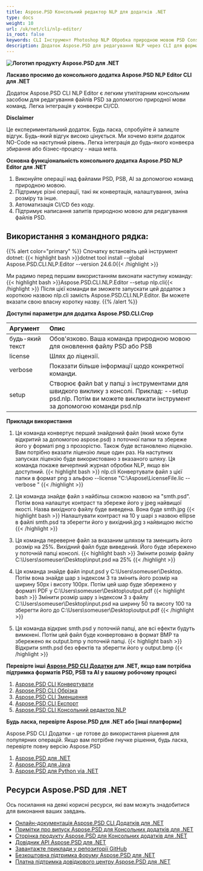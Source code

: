 ```yaml
---
title: Aspose.PSD Консольний редактор NLP для додатків .NET
type: docs
weight: 10
url: /uk/net/cli/nlp-editor/
is_root: false
keywords: CLI Інструмент Photoshop NLP Обробка природною мовою PSD Console C# Бібліотека PSD API
description: Додаток Aspose.PSD для редагування NLP через CLI для форматів файлів PSD, PSB та AI. Автоматизація CI/CD без коду. Підтримує обробку природною мовою для редагування файлів PSD. Просто напишіть свій запит природною мовою, щоб виконати різні операції, такі як конвертація, налаштування, зміна розміру та інше. Це не потрібно Adobe Photoshop або Adobe Illustrator, щоб були встановлені, і його можна запускати з консолі без додаткового коду.
---
```


**![Логотип продукту Aspose.PSD для .NET](home_1.png)**

**Ласкаво просимо до консольного додатка Aspose.PSD NLP Editor CLI для .NET**

Додаток Aspose.PSD CLI NLP Editor є легким утилітарним консольним засобом для редагування файлів PSD за допомогою природної мови команд. Легка інтеграція у конвеєри CI/CD.

**Disclaimer**

Це експериментальний додаток. Будь ласка, спробуйте й залиште відгук. Будь-який відгук високо цінується. Ми хочемо взяти додаток NO-Code на наступний рівень. Легка інтеграція до будь-якого конвеєра збирання або бізнес-процесу - наша мета.

**Основна функціональність консольного додатка Aspose.PSD NLP Editor для .NET**

1. Виконуйте операції над файлами PSD, PSB, AI за допомогою команд природною мовою.
2. Підтримує різні операції, такі як конвертація, налаштування, зміна розміру та інше.
3. Автоматизація CI/CD без коду.
4. Підтримує написання запитів природною мовою для редагування файлів PSD.

## **Використання з командного рядка:**

{{% alert color="primary" %}}
Спочатку встановіть цей інструмент dotnet:
{{< highlight bash >}}dotnet tool install --global Aspose.PSD.CLI.NLP.Editor --version 24.6.0{{< /highlight >}}

Ми радимо перед першим використанням виконати наступну команду:
{{< highlight bash >}}Aspose.PSD.CLI.NLP.Editor --setup nlp.cli{{< /highlight >}}
Після цієї команди ви зможете запускати цей додаток з короткою назвою nlp.cli замість Aspose.PSD.CLI.NLP.Editor. Ви можете вказати свою власну коротку назву.
{{% /alert %}}

**Доступні параметри для додатка Aspose.PSD.CLI.Crop**

| **Аргумент** | **Опис**                         |
|:-------------|:----------------------------------------|
| будь-який текст    | Обов'язково. Ваша команда природною мовою для оновлення файлу PSD або PSB      |
| license      | Шлях до ліцензії.                    |
| verbose      | Показати більше інформації щодо конкретної команди. |
| setup        | Створює файл bat у папці з інструментами для швидкого виклику з консолі. Приклад: --setup psd.nlp. Потім ви можете викликати інструмент за допомогою команди psd.nlp | 

**Приклади використання**

1. Ця команда конвертує перший знайдений файл (який може бути відкритий за допомогою aspose.psd) з поточної папки та збереже його у форматі png з прозорістю. Також буде встановлено ліцензію. Вам потрібно вказати ліцензію лише один раз. На наступних запусках ліцензію буде використовано з вказаного шляху. Ця команда покаже вичерпний журнал обробки NLP, якщо він доступний.
{{< highlight bash >}}
  nlp.cli Конвертувати файл з цієї папки в формат png з альфою --license "C:\Aspose\LicenseFile.lic --verbose "
{{< /highlight >}}

2. Ця команда знайде файл з найбільш схожою назвою на "smth.psd". Потім вона налаштує контраст та збереже його у jpeg найвищої якості. Назва вихідного файлу буде виведена. Вона буде smth.jpg
{{< highlight bash >}}
Налаштувати контраст на 10 у шарі з назвою ellipse в файлі smth.psd та зберегти його у вихідний.jpg з найвищою якістю
{{< /highlight >}}

3. Ця команда переверне файл за вказаним шляхом та зменшить його розмір на 25%. Вихідний файл буде виведений. Його буде збережено у поточній папці консолі.
{{< highlight bash >}}
Змінити розмір файлу C:\Users\someuser\Desktop\input.psd на 25%
{{< /highlight >}}

4. Ця команда знайде файл input.psd у C:\Users\someuser\Desktop\. Потім вона знайде шар з індексом 3 та змінить його розмір на ширину 50px і висоту 100px. Потім цей шар буде збережено у форматі PDF у C:\Users\someuser\Desktop\output.pdf
{{< highlight bash >}}
Змінити розмір шару з індексом 3 з файлу C:\Users\someuser\Desktop\input.psd на ширину 50 та висоту 100 та зберегти його до C:\Users\someuser\Desktop\output.pdf
 {{< /highlight >}}

5. Ця команда відкриє smth.psd у поточній папці, але всі ефекти будуть вимкнені. Потім цей файл буде конвертовано в формат BMP та збережено як output.bmp у поточній папці.
 {{< highlight bash >}}
 Відкрити smth.psd без ефектів та зберегти його у output.bmp
  {{< /highlight >}}

**Перевірте інші [Aspose.PSD CLI Додатки](https://docs.aspose.com/psd/net/cli) для .NET, якщо вам потрібна підтримка форматів PSD, PSB та AI у вашому робочому процесі**

1. [Aspose.PSD CLI Конвертувати](/psd/uk/net/cli/convert)
2. [Aspose.PSD CLI Обрізка](/psd/uk/net/cli/crop)
3. [Aspose.PSD CLI Зменшення](/psd/uk/net/cli/resize)
4. [Aspose.PSD CLI Експорт](/psd/uk/net/cli/export)
5. [Aspose.PSD CLI Консольний редактор NLP](/psd/uk/net/cli/nlp-editor)

**Будь ласка, перевірте Aspose.PSD для .NET або [інші платформи]**

Aspose.PSD CLI Додатки - це готове до використання рішення для популярних операцій. Якщо вам потрібне гнучке рішення, будь ласка, перевірте повну версію Aspose.PSD

1. [Aspose.PSD для .NET](https://releases.aspose.com/psd/net/)
2. [Aspose.PSD для Java](https://releases.aspose.com/psd/java/) 
3. [Aspose.PSD для Python via .NET](https://releases.aspose.com/psd/python-net/)

## **Ресурси Aspose.PSD для .NET**

Ось посилання на деякі корисні ресурси, які вам можуть знадобитися для виконання ваших завдань.

- [Онлайн-документація Aspose.PSD CLI Додатків для .NET](/psd/uk/net/cli/conversion)
- [Примітки про випуск Aspose.PSD для Консольних додатків для .NET](/psd/uk/net/cli/conversion/release-notes/)
- [Сторінка продукту Aspose.PSD для Консольних додатків для .NET](https://products.aspose.com/psd/net/cli)
- [Довідник API Aspose.PSD для .NET](https://reference.aspose.com/net/psd)
- [Завантажте приклади у репозиторії GitHub](https://github.com/aspose-psd/CLI-Applications)
- [Безкоштовна підтримка форуму Aspose.PSD для .NET](https://forum.aspose.com/c/psd)
- [Платна підтримка довідкового центру Aspose.PSD для .NET](https://helpdesk.aspose.com/)

